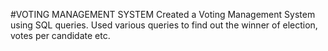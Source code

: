 #VOTING MANAGEMENT SYSTEM
Created a Voting Management System using SQL queries. Used various queries to find out the winner of election, votes per candidate etc.
